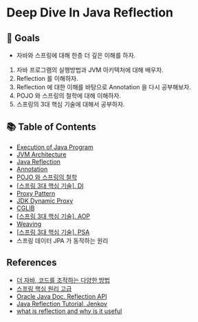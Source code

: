 # Deep Dive In Java Reflection

## 🎯 Goals

- 자바와 스프링에 대해 한층 더 깊은 이해를 하자.

1. 자바 프로그램의 실행방법과 JVM 아키텍처에 대해 배우자.
2. Reflection 를 이해하자.
3. Reflection 에 대한 이해를 바탕으로 Annotation 을 다시 공부해보자.
4. POJO 와 스프링의 철학에 대해 이해하자.
5. 스프링의 3대 핵심 기술에 대해서 공부하자.

## 📚 Table of Contents

- [Execution of Java Program](https://github.com/BAEKJungHo/deepdiveinreflection/blob/main/contents/Execution%20of%20Java%20Program.md)
- [JVM Architecture](https://github.com/BAEKJungHo/deepdiveinreflection/blob/main/contents/JVM%20Architecture.md)
- [Java Reflection](https://github.com/BAEKJungHo/deepdiveinreflection/blob/main/contents/Java%20Reflection.md)
- [Annotation](https://github.com/BAEKJungHo/deepdiveinreflection/blob/main/contents/Annotation.md)
- [POJO 와 스프링의 철학](https://github.com/BAEKJungHo/deepdiveinreflection/blob/main/contents/POJO.md)
- [[스프링 3대 핵심 기술]. DI](https://github.com/BAEKJungHo/deepdiveinreflection/blob/main/contents/%EC%8A%A4%ED%94%84%EB%A7%81%20DI%20%EA%B0%80%20%EB%8F%99%EC%9E%91%ED%95%98%EB%8A%94%20%EC%9B%90%EB%A6%AC.md)
- [Proxy Pattern](https://github.com/BAEKJungHo/deepdiveinreflection/blob/main/contents/Proxy%20Pattern.md)
- [JDK Dynamic Proxy](https://github.com/BAEKJungHo/deepdiveinreflection/blob/main/contents/JDK%20Dynamic%20Proxy.md)
- [CGLIB](https://github.com/BAEKJungHo/deepdiveinreflection/blob/main/contents/CGLIB.md)
- [[스프링 3대 핵심 기술]. AOP](https://github.com/BAEKJungHo/deepdiveinreflection/blob/main/contents/AOP.md)
- [Weaving](https://github.com/BAEKJungHo/deepdiveinreflection/blob/main/contents/Weaving.md)
- [[스프링 3대 핵심 기술]. PSA](https://github.com/BAEKJungHo/deepdiveinreflection/blob/main/contents/PSA.md)
- 스프링 데이터 JPA 가 동작하는 원리

## References

- [더 자바, 코드를 조작하는 다양한 방법](https://www.inflearn.com/course/the-java-code-manipulation/dashboard)
- [스프링 핵심 원리 고급](https://www.inflearn.com/course/%EC%8A%A4%ED%94%84%EB%A7%81-%ED%95%B5%EC%8B%AC-%EC%9B%90%EB%A6%AC-%EA%B3%A0%EA%B8%89%ED%8E%B8/dashboard)
- [Oracle Java Doc. Reflection API](https://docs.oracle.com/javase/tutorial/reflect/index.html)
- [Java Reflection Tutorial, Jenkov](http://tutorials.jenkov.com/java-reflection/index.html)
- [what is reflection and why is it useful](https://stackoverflow.com/questions/37628/what-is-reflection-and-why-is-it-useful?rq=1)
